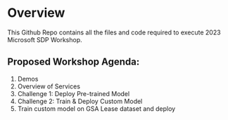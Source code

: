 # Overview

This Github Repo contains all the files and code required to execute 2023 Microsoft SDP Workshop.


## Proposed Workshop Agenda:	
1. Demos 
2. Overview of Services
3. Challenge 1: Deploy Pre-trained Model
4. Challenge 2: Train & Deploy Custom Model		
5. Train custom model on GSA Lease dataset and deploy